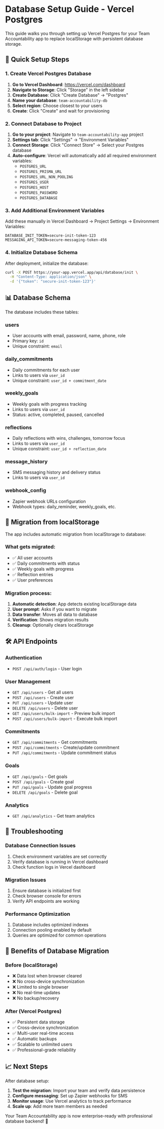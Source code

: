 # Database Setup Guide - Vercel Postgres

This guide walks you through setting up Vercel Postgres for your Team Accountability app to replace localStorage with persistent database storage.

## 🚀 Quick Setup Steps

### 1. Create Vercel Postgres Database

1. **Go to Vercel Dashboard**: https://vercel.com/dashboard
2. **Navigate to Storage**: Click "Storage" in the left sidebar
3. **Create Database**: Click "Create Database" → "Postgres"
4. **Name your database**: `team-accountability-db`
5. **Select region**: Choose closest to your users
6. **Create**: Click "Create" and wait for provisioning

### 2. Connect Database to Project

1. **Go to your project**: Navigate to `team-accountability-app` project
2. **Settings tab**: Click "Settings" → "Environment Variables"
3. **Connect Storage**: Click "Connect Store" → Select your Postgres database
4. **Auto-configure**: Vercel will automatically add all required environment variables:
   - `POSTGRES_URL`
   - `POSTGRES_PRISMA_URL`
   - `POSTGRES_URL_NON_POOLING`
   - `POSTGRES_USER`
   - `POSTGRES_HOST`
   - `POSTGRES_PASSWORD`
   - `POSTGRES_DATABASE`

### 3. Add Additional Environment Variables

Add these manually in Vercel Dashboard → Project Settings → Environment Variables:

```
DATABASE_INIT_TOKEN=secure-init-token-123
MESSAGING_API_TOKEN=secure-messaging-token-456
```

### 4. Initialize Database Schema

After deployment, initialize the database:

```bash
curl -X POST https://your-app.vercel.app/api/database/init \
  -H "Content-Type: application/json" \
  -d '{"token": "secure-init-token-123"}'
```

## 📊 Database Schema

The database includes these tables:

### **users**
- User accounts with email, password, name, phone, role
- Primary key: `id`
- Unique constraint: `email`

### **daily_commitments**
- Daily commitments for each user
- Links to users via `user_id`
- Unique constraint: `user_id + commitment_date`

### **weekly_goals**
- Weekly goals with progress tracking
- Links to users via `user_id`
- Status: active, completed, paused, cancelled

### **reflections**
- Daily reflections with wins, challenges, tomorrow focus
- Links to users via `user_id`
- Unique constraint: `user_id + reflection_date`

### **message_history**
- SMS messaging history and delivery status
- Links to users via `user_id`

### **webhook_config**
- Zapier webhook URLs configuration
- Webhook types: daily_reminder, weekly_goals, etc.

## 🔄 Migration from localStorage

The app includes automatic migration from localStorage to database:

### **What gets migrated:**
- ✅ All user accounts
- ✅ Daily commitments with status
- ✅ Weekly goals with progress
- ✅ Reflection entries
- ✅ User preferences

### **Migration process:**
1. **Automatic detection**: App detects existing localStorage data
2. **User prompt**: Asks if you want to migrate
3. **Data transfer**: Moves all data to database
4. **Verification**: Shows migration results
5. **Cleanup**: Optionally clears localStorage

## 🛠 API Endpoints

### **Authentication**
- `POST /api/auth/login` - User login

### **User Management**
- `GET /api/users` - Get all users
- `POST /api/users` - Create user
- `PUT /api/users` - Update user
- `DELETE /api/users` - Delete user
- `GET /api/users/bulk-import` - Preview bulk import
- `POST /api/users/bulk-import` - Execute bulk import

### **Commitments**
- `GET /api/commitments` - Get commitments
- `POST /api/commitments` - Create/update commitment
- `PUT /api/commitments` - Update commitment status

### **Goals**
- `GET /api/goals` - Get goals
- `POST /api/goals` - Create goal
- `PUT /api/goals` - Update goal progress
- `DELETE /api/goals` - Delete goal

### **Analytics**
- `GET /api/analytics` - Get team analytics

## 🔧 Troubleshooting

### **Database Connection Issues**
1. Check environment variables are set correctly
2. Verify database is running in Vercel dashboard
3. Check function logs in Vercel dashboard

### **Migration Issues**
1. Ensure database is initialized first
2. Check browser console for errors
3. Verify API endpoints are working

### **Performance Optimization**
1. Database includes optimized indexes
2. Connection pooling enabled by default
3. Queries are optimized for common operations

## 🚀 Benefits of Database Migration

### **Before (localStorage)**
- ❌ Data lost when browser cleared
- ❌ No cross-device synchronization
- ❌ Limited to single browser
- ❌ No real-time updates
- ❌ No backup/recovery

### **After (Vercel Postgres)**
- ✅ Persistent data storage
- ✅ Cross-device synchronization
- ✅ Multi-user real-time access
- ✅ Automatic backups
- ✅ Scalable to unlimited users
- ✅ Professional-grade reliability

## 📈 Next Steps

After database setup:

1. **Test the migration**: Import your team and verify data persistence
2. **Configure messaging**: Set up Zapier webhooks for SMS
3. **Monitor usage**: Use Vercel analytics to track performance
4. **Scale up**: Add more team members as needed

Your Team Accountability app is now enterprise-ready with professional database backend! 🎉
